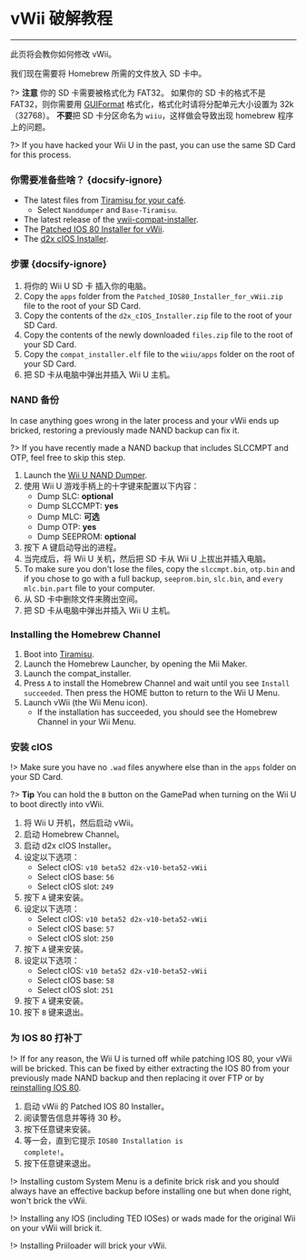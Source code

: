# vWii 破解教程
---
此页将会教你如何修改 vWii。

我们现在需要将 Homebrew 所需的文件放入 SD 卡中。

?> **注意** 你的 SD 卡需要被格式化为 FAT32。 如果你的 SD 卡的格式不是 FAT32，则你需要用 [GUIFormat](http://ridgecrop.co.uk/index.htm?guiformat.htm) 格式化，格式化时请将分配单元大小设置为 32k（32768）。 **不要**把 SD 卡分区命名为 `wiiu`，这样做会导致出现 homebrew 程序上的问题。

?> If you have hacked your Wii U in the past, you can use the same SD Card for this process.



### 你需要准备些啥？ {docsify-ignore}

- The latest files from [Tiramisu for your café](https://tiramisu.foryour.cafe).
    - Select `Nanddumper` and `Base-Tiramisu`.
- The latest release of the [vwii-compat-installer](https://github.com/TheLordScruffy/vwii-compat-installer/releases).
- The <a href="docs/files/Patched_IOS80_Installer_for_vWii.zip" download>Patched IOS 80 Installer for vWii</a>.
- The <a href ="docs/files/d2x_cIOS_Installer.zip" download>d2x cIOS Installer</a>.

### 步骤 {docsify-ignore}

1. 将你的 Wii U SD 卡 插入你的电脑。
1. Copy the `apps` folder from the <code>Patched_<wbr>IOS80_<wbr>Installer_<wbr>for_<wbr>vWii<wbr>.zip</code> file to the root of your SD Card.
1. Copy the contents of the <code>d2x_<wbr>cIOS_<wbr>Installer<wbr>.zip</code> file to the root of your SD Card.
1. Copy the contents of the newly downloaded `files.zip` file to the root of your SD Card.
1. Copy the `compat_installer.elf` file to the `wiiu/apps` folder on the root of your SD Card.
1. 把 SD 卡从电脑中弹出并插入 Wii U 主机。

### NAND 备份

In case anything goes wrong in the later process and your vWii ends up bricked, restoring a previously made NAND backup can fix it.

?> If you have recently made a NAND backup that includes SLCCMPT and OTP, feel free to skip this step.

1. Launch the [Wii U NAND Dumper](vwii/browser-exploit).
1. 使用 Wii U 游戏手柄上的十字键来配置以下内容：
    - Dump SLC: **optional**
    - Dump SLCCMPT: **yes**
    - Dump MLC: **可选**
    - Dump OTP: **yes**
    - Dump SEEPROM: **optional**
1. 按下 A 键启动导出的进程。
1. 当完成后，将 Wii U 关机，然后把 SD 卡从 Wii U 上拔出并插入电脑。
1. To make sure you don't lose the files, copy the `slccmpt.bin`, `otp.bin` and if you chose to go with a full backup, `seeprom.bin`, `slc.bin`, and `every mlc.bin.part` file to your computer.
1. 从 SD 卡中删除文件来腾出空间。
1. 把 SD 卡从电脑中弹出并插入 Wii U 主机。

### Installing the Homebrew Channel

1. Boot into [Tiramisu](vwii/browser-exploit).
1. Launch the Homebrew Launcher, by opening the Mii Maker.
1. Launch the compat_installer.
1. Press `A` to install the Homebrew Channel and wait until you see `Install succeeded`. Then press the HOME button to return to the Wii U Menu.
1. Launch vWii (the Wii Menu icon).
   - If the installation has succeeded, you should see the Homebrew Channel in your Wii Menu.

### 安装 cIOS

!> Make sure you have no `.wad` files anywhere else than in the `apps` folder on your SD Card.

?> **Tip** You can hold the `B` button on the GamePad when turning on the Wii U to boot directly into vWii.

1. 将 Wii U 开机，然后启动 vWii。
1. 启动 Homebrew Channel。
1. 启动 d2x cIOS Installer。
1. 设定以下选项：
    - Select cIOS: `v10 beta52 d2x-v10-beta52-vWii`
    - Select cIOS base: `56`
    - Select cIOS slot: `249`
1. 按下 `A` 键来安装。
1. 设定以下选项：
    - Select cIOS: `v10 beta52 d2x-v10-beta52-vWii`
    - Select cIOS base: `57`
    - Select cIOS slot: `250`
1. 按下 `A` 键来安装。
1. 设定以下选项：
    - Select cIOS: `v10 beta52 d2x-v10-beta52-vWii`
    - Select cIOS base: `58`
    - Select cIOS slot: `251`
1. 按下 `A` 键来安装。
1. 按下 `B` 键来退出。

### 为 IOS 80 打补丁

!> If for any reason, the Wii U is turned off while patching IOS 80, your vWii will be bricked. This can be fixed by either extracting the IOS 80 from your previously made NAND backup and then replacing it over FTP or by [reinstalling IOS 80](recover-vwii-ioses-channels).

1. 启动 vWii 的 Patched IOS 80 Installer。
1. 阅读警告信息并等待 30 秒。
1. 按下任意键来安装。
1. 等一会，直到它提示 <code>IOS80 <wbr>Installation <wbr>is <wbr>complete!</code>。
1. 按下任意键来退出。

!> Installing custom System Menu is a definite brick risk and you should always have an effective backup before installing one but when done right, won't brick the vWii.

!> Installing any IOS (including TED IOSes) or wads made for the original Wii on your vWii will brick it.

!> Installing Priiloader will brick your vWii.
